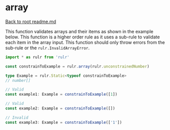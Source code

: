 # array

[Back to root readme.md](../../../readme.md)

This function validates arrays and their items as shown in the example below. This function is a higher order rule as it uses a sub-rule to validate each item in the array input. This function should only throw errors from the sub-rule or the `rulr.InvalidArrayError`.

```ts
import * as rulr from 'rulr'

const constrainToExample = rulr.array(rulr.unconstrainedNumber)

type Example = rulr.Static<typeof constrainToExample>
// number[]

// Valid
const example1: Example = constrainToExample([1])

// Valid
const example2: Example = constrainToExample([])

// Invalid
const example3: Example = constrainToExample(['1'])
```
